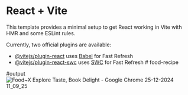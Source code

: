# React + Vite

This template provides a minimal setup to get React working in Vite with HMR and some ESLint rules.

Currently, two official plugins are available:

- [@vitejs/plugin-react](https://github.com/vitejs/vite-plugin-react/blob/main/packages/plugin-react/README.md) uses [Babel](https://babeljs.io/) for Fast Refresh
- [@vitejs/plugin-react-swc](https://github.com/vitejs/vite-plugin-react-swc) uses [SWC](https://swc.rs/) for Fast Refresh
#   f o o d - r e c i p e 

 


#output
![Food~X Explore Taste, Book Delight - Google Chrome 25-12-2024 11_09_25](https://github.com/user-attachments/assets/89a562eb-c575-4c76-b8e3-999c9962f73f)


 

